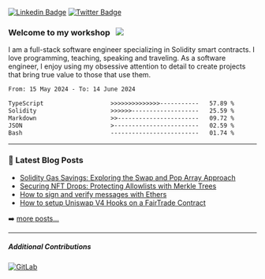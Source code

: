 [![Linkedin Badge](https://img.shields.io/badge/-LinkedIn-0e76a8?style=flat-square&logo=Linkedin&logoColor=white)](https://www.linkedin.com/in/jason-schwarz-75b91482/)
[![Twitter Badge](https://img.shields.io/twitter/url?url=https%3A%2F%2Ftwitter.com%2Fpassandscore&label=Follow)](https://twitter.com/passandscore)


### Welcome to my workshop &nbsp; ![](https://visitor-badge.glitch.me/badge?page_id=passandscore.passandscore)

I am a full-stack software engineer specializing in Solidity smart contracts. I love programming, teaching, speaking and traveling. As a software engineer, I enjoy using my obsessive attention to detail to create projects that bring true value to those that use them.

<!--START_SECTION:waka-->

```txt
From: 15 May 2024 - To: 14 June 2024

TypeScript                   >>>>>>>>>>>>>>-----------   57.89 %
Solidity                     >>>>>>-------------------   25.59 %
Markdown                     >>-----------------------   09.72 %
JSON                         >------------------------   02.59 %
Bash                         -------------------------   01.74 %
```

<!--END_SECTION:waka-->

<hr/>

### 📕 Latest Blog Posts
<!-- BLOG-POST-LIST:START -->
- [Solidity Gas Savings: Exploring the Swap and Pop Array Approach](https://jasonschwarz.xyz/articles/solidity-gas-savings-exploring-the-swap-and-pop-array-approach)
- [Securing NFT Drops: Protecting Allowlists with Merkle Trees](https://jasonschwarz.xyz/articles/securing-nft-drops-protecting-allowlists-with-merkle-trees)
- [How to sign and verify messages with Ethers](https://jasonschwarz.xyz/articles/message-signing-with-ethers)
- [How to setup Uniswap V4 Hooks on a FairTrade Contract](https://jasonschwarz.xyz/articles/setup-uniswap-v4-hooks-fairtrade-contract)
<!-- BLOG-POST-LIST:END -->

➡️ [more posts...](https://www.jasonschwarz.xyz/articles)

<hr/>

##### Additional Contributions

[![GitLab](https://img.shields.io/badge/GitLab-orange?logo=gitlab&logoColor=white)](https://gitlab.com/jason_schwarz)

